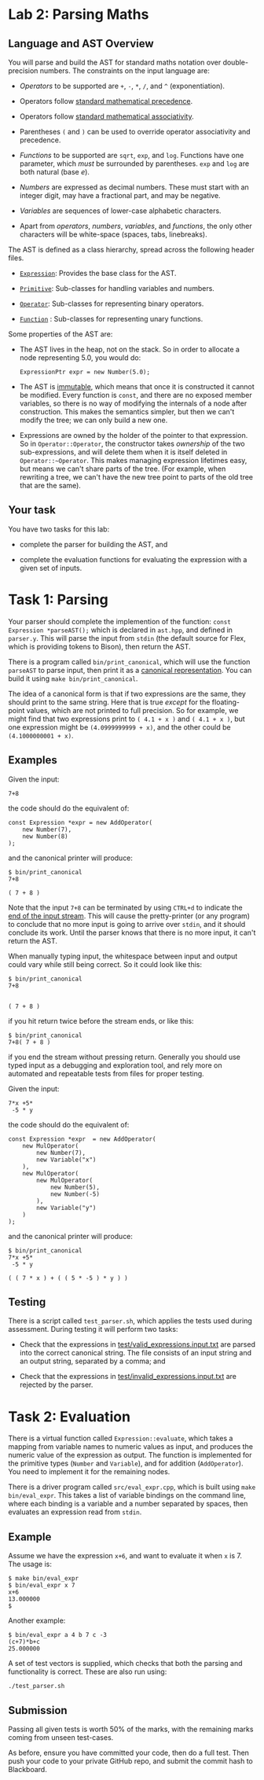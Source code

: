 Lab 2: Parsing Maths
====================

Language and AST Overview
-------------------------

You will parse and build the AST for standard maths notation over double-precision numbers. The constraints on the input language are:

- _Operators_ to be supported are `+`, `-`, `*`, `/`, and `^` (exponentiation).

- Operators follow [standard mathematical precedence](https://en.wikipedia.org/wiki/Order_of_operations).

- Operators follow [standard mathematical associativity](https://en.wikipedia.org/wiki/Operator_associativity).

- Parentheses `(` and `)` can be used to override operator associativity and precedence.

- _Functions_ to be supported are `sqrt`, `exp`, and `log`. Functions have one parameter, which _must_ be surrounded by parentheses. `exp` and `log` are both natural (base _e_).

- _Numbers_ are expressed as decimal numbers. These must start with an integer digit, may have a fractional part, and may be negative.

- _Variables_ are sequences of lower-case alphabetic characters.

- Apart from _operators_, _numbers_, _variables_, and _functions_, the only other characters will be white-space (spaces, tabs, linebreaks).

The AST is defined as a class hierarchy, spread across the following header files.

- [`Expression`](include/ast/ast_expression.hpp): Provides the base class for the AST.

- [`Primitive`](include/ast/ast_primitives.hpp): Sub-classes for handling variables and numbers.

- [`Operator`](include/ast/ast_operators.hpp): Sub-classes for representing binary operators.

- [`Function`](include/ast/ast_functions.hpp) : Sub-classes for representing unary functions.

Some properties of the AST are:

- The AST lives in the heap, not on the stack. So in order to allocate a node representing 5.0, you would do:

  ````
  ExpressionPtr expr = new Number(5.0);
  ````

- The AST is [immutable](https://en.wikipedia.org/wiki/Immutable_object), which means that once it is constructed it cannot be modified. Every function is
  `const`, and there are no exposed member variables, so there is no way of modifying the internals of a node after construction. This makes the semantics simpler, but then we can't modify the tree; we can only build a new one.

- Expressions are owned by the holder of the pointer to that expression. So in `Operator::Operator`, the constructor takes _ownership_ of the two sub-expressions, and will delete them when it is itself deleted in `Operator::~Operator`. This makes managing expression lifetimes easy, but means we can't share parts of the tree. (For example, when rewriting a tree, we can't have the new tree point to parts of the old tree that are the same).

Your task
---------

You have two tasks for this lab:

- complete the parser for building the AST, and

- complete the evaluation functions for evaluating the expression with a given set of inputs.

Task 1: Parsing
===============

Your parser should complete the implemention of the function: ```` const Expression *parseAST(); ```` which is declared in `ast.hpp`, and defined in `parser.y`. This will parse the input from `stdin` (the default source for Flex, which is providing tokens to Bison), then return the AST.

There is a program called `bin/print_canonical`, which will use the function `parseAST` to parse input, then print it as a [canonical representation](https://en.wikipedia.org/wiki/Canonical_form).  You can build it using `make bin/print_canonical`.

The idea of a canonical form is that if two expressions are the same, they should print to the same string. Here that is true _except_ for the floating-point values, which are not printed to full precision. So for example, we might find that two expressions print to `( 4.1 + x )` and `( 4.1 + x )`, but one expression might be `(4.0999999999 + x)`, and the other could be `(4.1000000001 + x)`.

Examples
--------

Given the input:
````
7+8
````
the code should do the equivalent of:
```
const Expression *expr = new AddOperator(
    new Number(7),
    new Number(8)
);
```
and the canonical printer will produce:
```
$ bin/print_canonical
7+8

( 7 + 8 )
```

Note that the input `7+8` can be terminated by using `CTRL+d` to indicate the [end of the input stream](https://en.wikipedia.org/wiki/End-of-Transmission_character).  This will cause the pretty-printer (or any program) to conclude that no more input is going to arrive over `stdin`, and it should conclude its work. Until the parser knows that there is no more input, it can't return the AST.

When manually typing input, the whitespace between input and output could vary while still being correct. So it could look like this:

```
$ bin/print_canonical
7+8


( 7 + 8 )
```
if you hit return twice before the stream ends, or like this:
```
$ bin/print_canonical
7+8( 7 + 8 )
```

if you end the stream without pressing return. Generally you should use typed input as a debugging and exploration tool, and rely more on automated and repeatable tests from files for proper testing.

Given the input:
````
7*x +5*
 -5 * y
````
the code should do the equivalent of:
````
const Expression *expr  = new AddOperator(
    new MulOperator(
        new Number(7),
        new Variable("x")
    ),
    new MulOperator(
        new MulOperator(
            new Number(5),
            new Number(-5)
        ),
        new Variable("y")
    )
);
````
and the canonical printer will produce:
````
$ bin/print_canonical
7*x +5*
 -5 * y
 
( ( 7 * x ) + ( ( 5 * -5 ) * y ) )
````

Testing
-------

There is a script called `test_parser.sh`, which applies the tests used during assessment. During testing it will perform two tasks:

- Check that the expressions in [test/valid_expressions.input.txt](test/valid_expressions.input.txt) are parsed into the correct canonical string. The file consists of an input string and an output string, separated by a comma; and

- Check that the expressions in [test/invalid_expressions.input.txt](test/invalid_expressions.input.txt) are rejected by the parser.


Task 2: Evaluation
==================

There is a virtual function called `Expression::evaluate`, which takes a mapping from variable names to numeric values as input, and produces the numeric value of the expression as output. The function is implemented for the primitive types (`Number` and `Variable`), and for addition (`AddOperator`). You need to implement it for the remaining nodes.

There is a driver program called `src/eval_expr.cpp`, which is built using `make bin/eval_expr`. This takes a list of variable bindings on the command line, where each binding is a variable and a number separated by spaces, then evaluates an expression read from `stdin`.

Example
-------

Assume we have the expression `x+6`, and want to evaluate it when `x` is 7. The usage is:
````
$ make bin/eval_expr
$ bin/eval_expr x 7
x+6
13.000000
$
````

Another example:
````
$ bin/eval_expr a 4 b 7 c -3
(c+7)*b+c
25.000000
````

A set of test vectors is supplied, which checks that both
the parsing and functionality is correct. These are also run using:
```
./test_parser.sh
```

Submission
----------

Passing all given tests is worth 50% of the marks, with the remaining marks coming from unseen test-cases.

As before, ensure you have committed your code, then do a full test. Then push your code to your private GitHub repo, and submit the commit hash to Blackboard.
